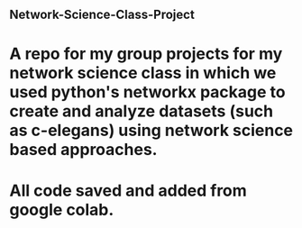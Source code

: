 ## Network-Science-Class-Project

# A repo for my group projects for my network science class in which we used python's networkx package to create and analyze datasets (such as c-elegans) using network science based approaches.

# All code saved and added from google colab.
